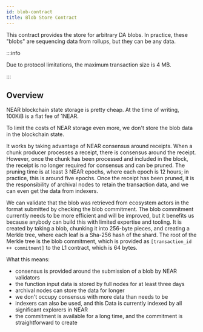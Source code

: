 ```yaml
---
id: blob-contract
title: Blob Store Contract
---
```


This contract provides the store for arbitrary DA blobs. In practice, these "blobs" are sequencing data from rollups, but they can be any data.

:::info

Due to protocol limitations, the maximum transaction size is 4 MB.

:::

## Overview

NEAR blockchain state storage is pretty cheap. At the time of writing, 100KiB is a flat fee of 1NEAR.

To limit the costs of NEAR storage even more, we don't store the blob data in the blockchain state.

It works by taking advantage of NEAR consensus around receipts.
When a chunk producer processes a receipt, there is consensus around the receipt.
However, once the chunk has been processed and included in the block, the receipt is no longer required for consensus and can be pruned. The pruning time is at least 3 NEAR epochs, where each epoch is 12 hours; in practice, this is around five epochs.
Once the receipt has been pruned, it is the responsibility of archival nodes to retain the transaction data, and we can even get the data from indexers.

We can validate that the blob was retrieved from ecosystem actors in the format submitted by checking the blob commitment.
The blob commitment currently needs to be more efficient and will be improved, but it benefits us because anybody can build this with limited expertise and tooling.
It is created by taking a blob, chunking it into 256-byte pieces, and creating a Merkle tree, where each leaf is a Sha-256 hash of the shard.
The root of the Merkle tree is the blob commitment, which is provided as `[transaction_id ++ commitment]` to the L1 contract, which is 64 bytes.

What this means:

- consensus is provided around the submission of a blob by NEAR validators
- the function input data is stored by full nodes for at least three days
- archival nodes can store the data for longer
- we don't occupy consensus with more data than needs to be
- indexers can also be used, and this Data is currently indexed by all significant explorers in NEAR
- the commitment is available for a long time, and the commitment is straightforward to create
